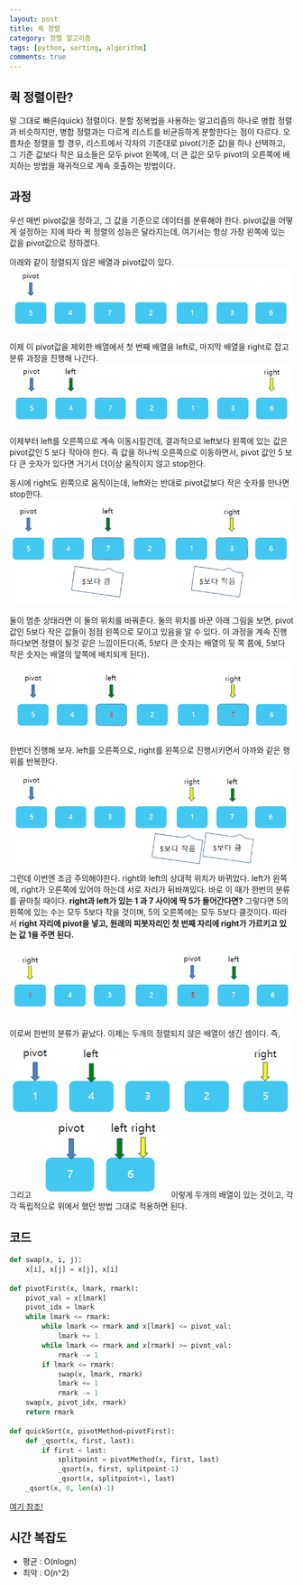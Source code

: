 ```yaml
---
layout: post
title: 퀵 정렬
category: 정렬 알고리즘
tags: [python, sorting, algorithm]
comments: true
---
```


## 퀵 정렬이란?
말 그대로 빠른(quick) 정렬이다. 분할 정복법을 사용하는 알고리즘의 하나로 병합 정렬과 비슷하지만, 병합 정렬과는 다르게 리스트를 비균등하게 분할한다는 점이 다르다.
오름차순 정렬을 할 경우, 리스트에서 각자의 기준대로 pivot(기준 값)을 하나 선택하고, 그 기준 값보다 작은 요소들은 모두 pivot 왼쪽에, 더 큰 값은 모두 pivot의 오른쪽에 배치하는 방법을 재귀적으로 계속 호출하는 방법이다.

## 과정
우선 매번 pivot값을 정하고, 그 값을 기준으로 데이터를 분류해야 한다. pivot값을 어떻게 설정하는 지에 따라 퀵 정렬의 성능은 달라지는데, 여기서는 항상 가장 왼쪽에 있는 값을 pivot값으로 정하겠다.

아래와 같이 정렬되지 않은 배열과 pivot값이 있다.
![quick3](/public/img/sorting/quick/quick1.PNG)

이제 이 pivot값을 제외한 배열에서 첫 번째 배열을 left로, 마지막 배열을 right로 잡고 분류 과정을 진행해 나간다.
![quick2](/public/img/sorting/quick/quick2.PNG)

이제부터 left를 오른쪽으로 계속 이동시킬건데, 결과적으로 left보다 왼쪽에 있는 값은 pivot값인 5 보다 작아야 한다. 즉 값을 하나씩 오른쪽으로 이동하면서, pivot 값인 5 보다 큰 숫자가 있다면 거기서 더이상 움직이지 않고 stop한다. 

동시에 right도 왼쪽으로 움직이는데, left와는 반대로 pivot값보다 작은 숫자를 만나면 stop한다. 
![quick3](/public/img/sorting/quick/quick3.PNG)

둘이 멈춘 상태라면 이 둘의 위치를 바꿔준다. 둘의 위치를 바꾼 아래 그림을 보면, pivot값인 5보다 작은 값들이 점점 왼쪽으로 모이고 있음을 알 수 있다. 이 과정을 계속 진행하다보면 정렬이 될것 같은 느낌이든다(즉, 5보다 큰 숫자는 배열의 뒷 쪽 쯤에, 5보다 작은 숫자는 배열의 앞쪽에 배치되게 된다).
![quick4](/public/img/sorting/quick/quick4.PNG)

한번더 진행해 보자. left를 오른쪽으로, right를 왼쪽으로 진행시키면서 아까와 같은 행위를 반복한다.
![quick5](/public/img/sorting/quick/quick5.PNG)
그런데 이번엔 조금 주의해야한다. right와 left의 상대적 위치가 바뀌었다. left가 왼쪽에, right가 오른쪽에 있어야 하는데 서로 자리가 뒤바껴있다. 바로 이 때가 한번의 분류를 끝마칠 때이다. **right과 left가 있는 1 과 7 사이에 딱 5가 들어간다면?** 그렇다면 5의 왼쪽에 있는 수는 모두 5보다 작을 것이며, 5의 오른쪽에는 모두 5보다 클것이다. 따라서 **right 자리에 pivot을 넣고, 원래의 피봇자리인 첫 번째 자리에 right가 가르키고 있는 값 1을 주면 된다.**

![quick6](/public/img/sorting/quick/quick6.PNG)

이로써 한번의 분류가 끝났다. 이제는 두개의 정렬되지 않은 배열이 생긴 셈이다. 즉, 
![quick7](/public/img/sorting/quick/quick7.PNG) 
그리고
![quick8](/public/img/sorting/quick/quick8.PNG)
이렇게 두개의 배열이 있는 것이고, 각각 독립적으로 위에서 했던 방법 그대로 적용하면 된다.

## 코드
```python
def swap(x, i, j):
    x[i], x[j] = x[j], x[i]

def pivotFirst(x, lmark, rmark):
    pivot_val = x[lmark]
    pivot_idx = lmark
    while lmark <= rmark:
        while lmark <= rmark and x[lmark] <= pivot_val:
            lmark += 1
        while lmark <= rmark and x[rmark] >= pivot_val:
            rmark -= 1
        if lmark <= rmark:
            swap(x, lmark, rmark)
            lmark += 1
            rmark -= 1
    swap(x, pivot_idx, rmark)
    return rmark

def quickSort(x, pivotMethod=pivotFirst):
    def _qsort(x, first, last):
        if first < last:
            splitpoint = pivotMethod(x, first, last)
            _qsort(x, first, splitpoint-1)
            _qsort(x, splitpoint+1, last)
    _qsort(x, 0, len(x)-1)
```
[여기 참조!](http://ejklike.github.io/2017/03/04/sorting-algorithms-with-python.html)

## 시간 복잡도
* 평균 : O(nlogn)
* 최악 : O(n^2)